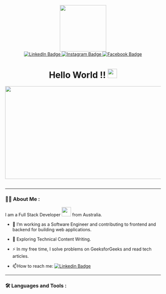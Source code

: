 
<div id="header" align="center">
  <img src="https://media.giphy.com/media/M9gbBd9nbDrOTu1Mqx/giphy.gif" width="150"/>
  
<div id="badges">
  <a href="https://www.linkedin.com/in/ajayghimire/" target="_blank">
    <img src="https://img.shields.io/badge/LinkedIn-blue?style=for-the-badge&logo=linkedin&logoColor=white" alt="LinkedIn Badge"/>
  </a>
  <a href="https://www.instagram.com/azeysupertramp/" target="_blank">
    <img src="https://img.shields.io/badge/Instagram-red?style=for-the-badge&logo=instagram&logoColor=white" alt="Instagram Badge"/>
  </a>
  <a href="https://www.facebook.com/azeyghimirey/" target="_blank">
    <img src="https://img.shields.io/badge/Facebook-blue?style=for-the-badge&logo=facebook&logoColor=white" alt="Facebook Badge"/>
  </a>
  <br>
  <img src="https://komarev.com/ghpvc/?username=AjayGhimire1998&style=flat-square&color=blue" alt=""/>
</div>
  
  <h1>
  Hello World !!
  <img src="https://media.giphy.com/media/6iHcoDL5f4yjX4tBwe/giphy.gif" width="30px"/>
</h1>
  
  <div align="center">
  <img src="https://media.giphy.com/media/3kPDmoWdBpQPNhCnUG/giphy.gif" width="600" height="300"/>
</div>
  <br>

</div>


---
### :man_technologist: About Me :
  I am a Full Stack Developer <img src="https://media.giphy.com/media/WUlplcMpOCEmTGBtBW/giphy.gif" width="30"> from Australia.
  - :telescope: I’m working as a Software Engineer and contributing to frontend and backend for building web applications.

- :seedling: Exploring Technical Content Writing.

- :zap: In my free time, I solve problems on GeeksforGeeks and read tech articles.

- :mailbox:How to reach me: [![Linkedin Badge](https://img.shields.io/badge/-ajay-blue?style=flat&logo=Linkedin&logoColor=white)](https://www.linkedin.com/in/ajayghimire/)

---

### :hammer_and_wrench: Languages and Tools :

